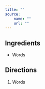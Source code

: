 ```yaml
---
title: ""
source:
    name: ""
    url: ""
---
```


## Ingredients

-   Words

## Directions

1. Words
